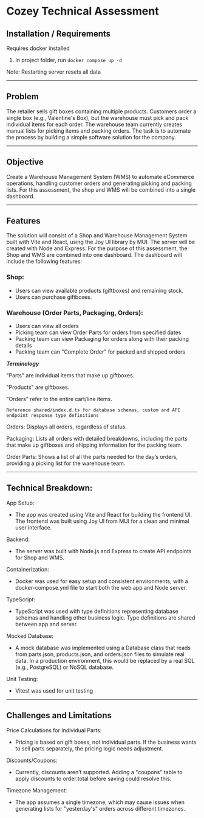 # Cozey Technical Assessment

## Installation / Requirements

Requires docker installed

1. In project folder, run `docker compose up -d`

Note: Restarting server resets all data

---

## Problem

The retailer sells gift boxes containing multiple products. Customers order a single box (e.g., Valentine's Box), but the warehouse must pick and pack individual items for each order. The warehouse team currently creates manual lists for picking items and packing orders. The task is to automate the process by building a simple software solution for the company.

---

## Objective

Create a Warehouse Management System (WMS) to automate eCommerce operations, handling customer orders and generating picking and packing lists. For this assessment, the shop and WMS will be combined into a single dashboard.

---

## Features

The solution will consist of a Shop and Warehouse Management System built with Vite and React, using the Joy UI library by MUI. The server will be created with Node and Express. For the purpose of this assessment, the Shop and WMS are combined into one dashboard. The dashboard will include the following features:

### Shop:

- Users can view available products (giftboxes) and remaining stock.
- Users can purchase giftboxes.

### Warehouse (Order Parts, Packaging, Orders):

- Users can view all orders
- Picking team can view Order Parts for orders from specified dates
- Packing team can view Packaging for orders along with their packing details
- Packing team can "Complete Order" for packed and shipped orders

**_Terminology_**

"Parts" are individual items that make up giftboxes.

"Products" are giftboxes.

"Orders" refer to the entire cart/line items.

`Reference shared/index.d.ts for database schemas, custom and API endpoint response type definitions`

Orders: Displays all orders, regardless of status.

Packaging: Lists all orders with detailed breakdowns, including the parts that make up giftboxes and shipping information for the packing team.

Order Parts: Shows a list of all the parts needed for the day’s orders, providing a picking list for the warehouse team.

---

## Technical Breakdown:

App Setup:

- The app was created using Vite and React for building the frontend UI. The frontend was built using Joy UI from MUI for a clean and minimal user interface.

Backend:

- The server was built with Node.js and Express to create API endpoints for Shop and WMS.

Containerization:

- Docker was used for easy setup and consistent environments, with a docker-compose.yml file to start both the web app and Node server.

TypeScript:

- TypeScript was used with type definitions representing database schemas and handling other business logic. Type definitions are shared between app and server.

Mocked Database:

- A mock database was implemented using a Database class that reads from parts.json, products.json, and orders.json files to simulate real data. In a production environment, this would be replaced by a real SQL (e.g., PostgreSQL) or NoSQL database.

Unit Testing:

- Vitest was used for unit testing

---

## Challenges and Limitations

Price Calculations for Individual Parts:

- Pricing is based on gift boxes, not individual parts. If the business wants to sell parts separately, the pricing logic needs adjustment.

Discounts/Coupons:

- Currently, discounts aren’t supported. Adding a "coupons" table to apply discounts to order.total before saving could resolve this.

Timezone Management:

- The app assumes a single timezone, which may cause issues when generating lists for "yesterday's" orders across different timezones.
